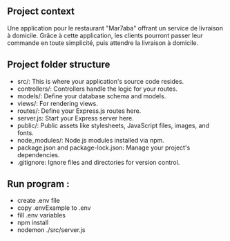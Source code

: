 ## Project context 
 Une application pour le restaurant "Mar7aba" offrant un service de livraison à domicile. Grâce à cette application, les clients pourront passer leur commande en
 toute simplicité, puis attendre la livraison à domicile.

## Project folder structure   

* src/: This is where your application's source code resides.  
* controllers/: Controllers handle the logic for your routes.  
* models/: Define your database schema and models.  
* views/: For rendering views.  
* routes/: Define your Express.js routes here.  
* server.js: Start your Express server here.  
* public/: Public assets like stylesheets, JavaScript files, images, and fonts.  
* node_modules/: Node.js modules installed via npm.  
* package.json and package-lock.json: Manage your project's dependencies.  
* .gitignore: Ignore files and directories for version control.  

## Run program :

* create .env file
* copy .envExample to .env
* fill .env variables
* npm install
* nodemon ./src/server.js
